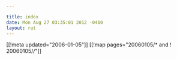 ```yaml
---

title: index
date: Mon Aug 27 03:35:01 2012 -0400
layout: rut
---
```


[[!meta updated="2006-01-05"]]
[[!map pages="20060105/* and ! 20060105/*/*"]]
